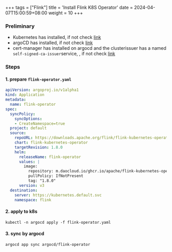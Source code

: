 +++
tags = ["Flink"]
title = 'Install Flink K8S Operator'
date = 2024-04-07T15:00:59+08:00
weight = 10
+++

### Preliminary
- Kubernetes has installed, if not check [link](kubernetes/command/install/index.html)
- argoCD has installed, if not check [link](kubernetes/argo/argo-cd/argocd/index.html)
- cert-manager has installed on argocd and the clusterissuer has a named `self-signed-ca-issuer`service, , if not check [link](kubernetes/argo/argo-cd/software/cert_manager/index.html)

### Steps
#### 1. prepare `flink-operator.yaml`
```yaml
apiVersion: argoproj.io/v1alpha1
kind: Application
metadata:
  name: flink-operator
spec:
  syncPolicy:
    syncOptions:
    - CreateNamespace=true
  project: default
  source:
    repoURL: https://downloads.apache.org/flink/flink-kubernetes-operator-1.8.0
    chart: flink-kubernetes-operator
    targetRevision: 1.8.0
    helm:
      releaseName: flink-operator
      values: |
        image:
          repository: m.daocloud.io/ghcr.io/apache/flink-kubernetes-operator
          pullPolicy: IfNotPresent
          tag: "1.8.0"
      version: v3
  destination:
    server: https://kubernetes.default.svc
    namespace: flink
```

#### 2. apply to k8s
```shell
kubectl -n argocd apply -f flink-operator.yaml
```

#### 3. sync by argocd
```shell
argocd app sync argocd/flink-operator
```
